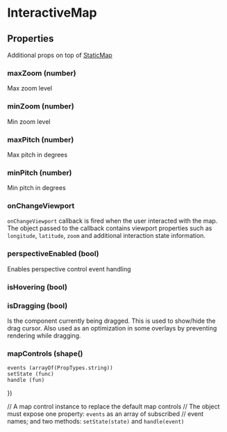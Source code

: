 # InteractiveMap


## Properties

Additional props on top of [StaticMap]()

### maxZoom (number)

Max zoom level

### minZoom (number)

Min zoom level

### maxPitch (number)

Max pitch in degrees

### minPitch (number)

Min pitch in degrees


### onChangeViewport

`onChangeViewport` callback is fired when the user interacted with the map. The object passed to the callback contains viewport properties such as `longitude`, `latitude`, `zoom` and additional interaction state information.

### perspectiveEnabled (bool)

Enables perspective control event handling

### isHovering (bool)
### isDragging (bool)

Is the component currently being dragged. This is used to show/hide the drag cursor. Also used as an optimization in some overlays by preventing rendering while dragging.

### mapControls (shape()
    events (arrayOf(PropTypes.string))
    setState (func)
    handle (fun)
  })

  // A map control instance to replace the default map controls
  // The object must expose one property: `events` as an array of subscribed
  // event names; and two methods: `setState(state)` and `handle(event)`
